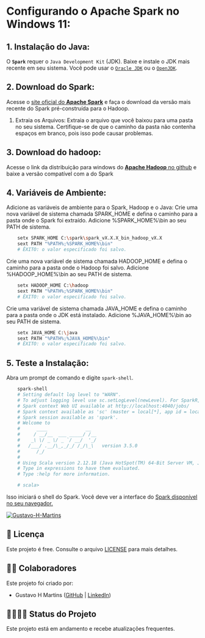 # Configurando o Apache Spark no Windows 11:

## 1. Instalação do Java:

O **`Spark`** requer o `Java Development Kit` (JDK). Baixe e instale o JDK mais recente em seu sistema. Você pode usar o [`Oracle JDK`](https://www.oracle.com/java/technologies/downloads/#jdk21-windows) ou o [`OpenJDK`](https://learn.microsoft.com/pt-br/java/openjdk/download).

## 2. Download do Spark:

Acesse o [site oficial do **Apache Spark**](https://spark.apache.org/downloads.html) e faça o download da versão mais recente do Spark pré-construída para o Hadoop.

1. Extraia os Arquivos:
    Extraia o arquivo que você baixou para uma pasta no seu sistema. Certifique-se de que o caminho da pasta não contenha espaços em branco, pois isso pode causar problemas.

## 3. Download do hadoop:

Acesse o link da distribuição para windows do [**Apache Hadoop** no github](https://github.com/cdarlint/winutils) e baixe a versão compatível com a do Spark

## 4. Variáveis de Ambiente:

Adicione as variáveis de ambiente para o Spark, Hadoop e o Java:
Crie uma nova variável de sistema chamada SPARK_HOME e defina o caminho para a pasta onde o Spark foi extraído.
Adicione %SPARK_HOME%\bin ao seu PATH de sistema.

```bash
    setx SPARK_HOME C:\spark\spark_vX.X.X_bin_hadoop_vX.X
    sext PATH "%PATH%;%SPARK_HOME%\bin"
    # ÊXITO: o valor especificado foi salvo.
```

Crie uma nova variável de sistema chamada HADOOP_HOME e defina o caminho para a pasta onde o Hadoop foi salvo.
Adicione %HADOOP_HOME%\bin ao seu PATH de sistema.
```bash
    setx HADOOP_HOME C:\hadoop
    sext PATH "%PATH%;%SPARK_HOME%\bin"
    # ÊXITO: o valor especificado foi salvo.
```
Crie uma variável de sistema chamada JAVA_HOME e defina o caminho para a pasta onde o JDK está instalado.
Adicione %JAVA_HOME%\bin ao seu PATH de sistema.
```bash
    setx JAVA_HOME C:\java
    sext PATH "%PATH%;%JAVA_HOME%\bin"
    # ÊXITO: o valor especificado foi salvo.
```
## 5. Teste a Instalação:

Abra um prompt de comando e digite `spark-shell`. 
```bash 
    spark-shell
    # Setting default log level to "WARN".
    # To adjust logging level use sc.setLogLevel(newLevel). For SparkR, use setLogLevel(newLevel).
    # Spark context Web UI available at http://localhost:4040/jobs/
    # Spark context available as 'sc' (master = local[*], app id = local-1697213488762).
    # Spark session available as 'spark'.
    # Welcome to
    #      ____              __
    #     / __/__  ___ _____/ /__
    #    _\ \/ _ \/ _ `/ __/  '_/
    #   /___/ .__/\_,_/_/ /_/\_\   version 3.5.0
    #      /_/
    # 
    # Using Scala version 2.12.18 (Java HotSpot(TM) 64-Bit Server VM, Java 21)
    # Type in expressions to have them evaluated.
    # Type :help for more information.

    # scala>
```
Isso iniciará o shell do Spark. 
Você deve ver a interface do [Spark disponível no seu navegador.]()

[![Gustavo-H-Martins](https://github-readme-stats.vercel.app/api?username=Gustavo-H-Martins&show_icons=true&theme=radical)](https://github.com/Gustavo-H-Martins)

## 🧾 Licença
Este projeto é free. 
Consulte o arquivo [LICENSE](https://github.com/Gustavo-H-Martins/instalar-apache-spark-windows/blob/main/LICENSE) para mais detalhes.

## 🧑🏽 Colaboradores
Este projeto foi criado por:

- Gustavo H Martins ([GitHub](https://github.com/Gustavo-H-Martins) | [LinkedIn](https://www.linkedin.com/in/gustavo-henrique-lopes-martins-361789192/))


## 🔋👩🏽‍💻 Status do Projeto
Este projeto está em andamento e recebe atualizações frequentes.
